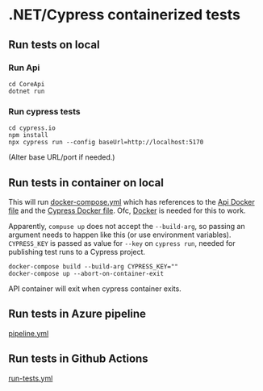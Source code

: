 # .NET/Cypress containerized tests

## Run tests on local

### Run Api
```
cd CoreApi
dotnet run
```

### Run cypress tests
```
cd cypress.io
npm install
npx cypress run --config baseUrl=http://localhost:5170
```

(Alter base URL/port if needed.)

## Run tests in container on local
This will run [docker-compose.yml](docker-compose.yml) which has references to the [Api Docker file](CoreApi/Dockerfile) and the [Cypress Docker file](cypress.io/Dockerfile).
Ofc, [Docker](https://docs.docker.com/get-docker/) is needed for this to work.

Apparently, `compuse up` does not accept the `--build-arg`, so passing an argument needs to happen like this (or use environment variables).
`CYPRESS_KEY` is passed as value for `--key` on `cypress run`, needed for publishing test runs to a Cypress project.
```
docker-compose build --build-arg CYPRESS_KEY=""
docker-compose up --abort-on-container-exit
```
API container will exit when cypress container exits.

## Run tests in Azure pipeline
[pipeline.yml](pipeline.yml)

## Run tests in Github Actions
[run-tests.yml](.github/workflows/run-tests.yml)
